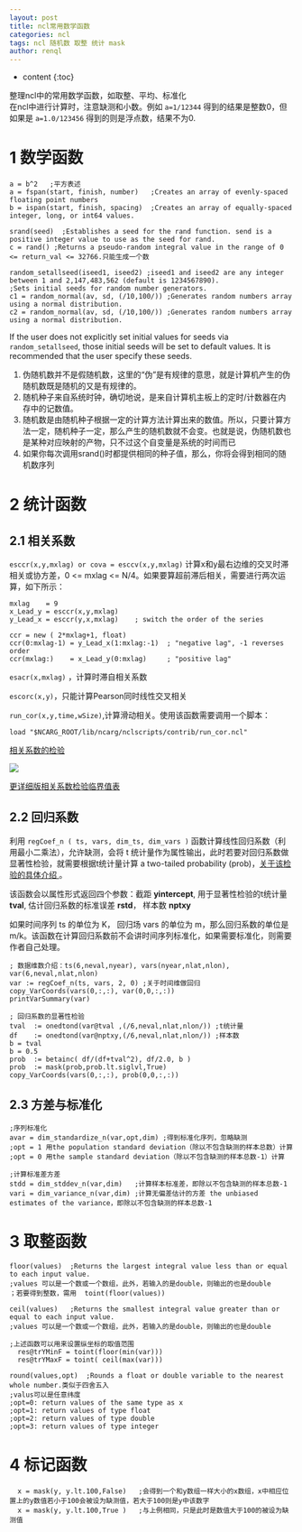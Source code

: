```yaml
---
layout: post
title: ncl常用数学函数
categories: ncl
tags: ncl 随机数 取整 统计 mask
author: renql
---
```


* content
{:toc}

整理ncl中的常用数学函数，如取整、平均、标准化  
在ncl中进行计算时，注意缺测和小数。例如 `a=1/12344` 得到的结果是整数0，但如果是 `a=1.0/123456` 得到的则是浮点数，结果不为0.




# 1 数学函数
```
a = b^2   ;平方表述
a = fspan(start, finish, number)   ;Creates an array of evenly-spaced floating point numbers
b = ispan(start, finish, spacing)  ;Creates an array of equally-spaced integer, long, or int64 values.

srand(seed)  ;Establishes a seed for the rand function. send is a positive integer value to use as the seed for rand.
c = rand() ;Returns a pseudo-random integral value in the range of 0 <= return_val <= 32766.只能生成一个数

random_setallseed(iseed1, iseed2) ;iseed1 and iseed2 are any integer between 1 and 2,147,483,562 (default is 1234567890).
;Sets initial seeds for random number generators.
c1 = random_normal(av, sd, (/10,100/)) ;Generates random numbers array using a normal distribution.
c2 = random_normal(av, sd, (/10,100/)) ;Generates random numbers array using a normal distribution.
```    
If the user does not explicitly set initial values for seeds via `random_setallseed`, those initial seeds will be set to default values. It is recommended that the user specify these seeds.    

1. 伪随机数并不是假随机数，这里的“伪”是有规律的意思，就是计算机产生的伪随机数既是随机的又是有规律的。   
2. 随机种子来自系统时钟，确切地说，是来自计算机主板上的定时/计数器在内存中的记数值。   
3. 随机数是由随机种子根据一定的计算方法计算出来的数值。所以，只要计算方法一定，随机种子一定，那么产生的随机数就不会变。也就是说，伪随机数也是某种对应映射的产物，只不过这个自变量是系统的时间而已  
4. 如果你每次调用srand()时都提供相同的种子值，那么，你将会得到相同的随机数序列   

# 2 统计函数
## 2.1 相关系数
`esccr(x,y,mxlag) or cova = esccv(x,y,mxlag)` 计算x和y最右边维的交叉时滞相关或协方差，0 <= mxlag <= N/4。如果要算超前滞后相关，需要进行两次运算，如下所示：  
```
mxlag    = 9
x_Lead_y = esccr(x,y,mxlag)
y_Lead_x = esccr(y,x,mxlag)    ; switch the order of the series

ccr = new ( 2*mxlag+1, float)    
ccr(0:mxlag-1) = y_Lead_x(1:mxlag:-1)  ; "negative lag", -1 reverses order
ccr(mxlag:)    = x_Lead_y(0:mxlag)     ; "positive lag"
```
`esacr(x,mxlag)` ，计算时滞自相关系数

`escorc(x,y)`，只能计算Pearson同时线性交叉相关

`run_cor(x,y,time,wSize)`,计算滑动相关。使用该函数需要调用一个脚本：  
```
load "$NCARG_ROOT/lib/ncarg/nclscripts/contrib/run_cor.ncl"
```
<a href="https://renqlsysu.github.io/2018/01/31/ncl-significance-test-EOF/#1%E6%A3%80%E9%AA%8C%E7%9B%B8%E5%85%B3%E7%B3%BB%E6%95%B0%E6%98%AF%E5%90%A6%E6%98%BE%E8%91%97" target="_blank">相关系数的检验</a>

![](https://s1.ax1x.com/2020/04/13/Gvm1nU.jpg)

<a href="https://wenku.baidu.com/view/fdfece05a6c30c2259019eed.html" target="_blank">更详细版相关系数检验临界值表</a>

## 2.2 回归系数
利用 ` regCoef_n ( ts, vars, dim_ts, dim_vars ) ` 函数计算线性回归系数（利用最小二乘法），允许缺测，会将 t 统计量作为属性输出，此时若要对回归系数做显著性检验，就需要根据t统计量计算 a two-tailed probability (prob)，<a href="https://renqlsysu.github.io/2018/01/31/ncl-significance-test-EOF/#0students-t-distribution" target="_blank">关于该检验的具体介绍 </a>。   

该函数会以属性形式返回四个参数：截距 **yintercept**, 用于显著性检验的t统计量 **tval**, 估计回归系数的标准误差 **rstd**， 样本数 **nptxy** 

如果时间序列 ts 的单位为 K， 回归场 vars 的单位为 m，那么回归系数的单位是 m/k。该函数在计算回归系数前不会讲时间序列标准化，如果需要标准化，则需要作者自己处理。

```
; 数据维数介绍：ts(6,neval,nyear), vars(nyear,nlat,nlon), var(6,neval,nlat,nlon)
var := regCoef_n(ts, vars, 2, 0) ;关于时间维做回归
copy_VarCoords(vars(0,:,:), var(0,0,:,:))
printVarSummary(var)

; 回归系数的显著性检验
tval  := onedtond(var@tval ,(/6,neval,nlat,nlon/)) ;t统计量
df    := onedtond(var@nptxy,(/6,neval,nlat,nlon/)) ;样本数
b = tval
b = 0.5
prob  := betainc( df/(df+tval^2), df/2.0, b )
prob  := mask(prob,prob.lt.siglvl,True)
copy_VarCoords(vars(0,:,:), prob(0,0,:,:))
```

## 2.3 方差与标准化
```
;序列标准化
avar = dim_standardize_n(var,opt,dim) ;得到标准化序列，忽略缺测
;opt = 1 用the population standard deviation（除以不包含缺测的样本总数）计算
;opt = 0 用the sample standard deviation（除以不包含缺测的样本总数-1）计算

;计算标准差方差
stdd = dim_stddev_n(var,dim)   ;计算样本标准差，即除以不包含缺测的样本总数-1
vari = dim_variance_n(var,dim) ;计算无偏差估计的方差 the unbiased estimates of the variance，即除以不包含缺测的样本总数-1
```

# 3 取整函数
```
floor(values)  ;Returns the largest integral value less than or equal to each input value.
;values 可以是一个数或一个数组，此外，若输入的是double，则输出的也是double
；若要得到整数，需用  toint(floor(values))

ceil(values)   ;Returns the smallest integral value greater than or equal to each input value.
;values 可以是一个数或一个数组，此外，若输入的是double，则输出的也是double

;上述函数可以用来设置纵坐标的取值范围
  res@trYMinF = toint(floor(min(var)))
  res@trYMaxF = toint( ceil(max(var)))
  
round(values,opt)  ;Rounds a float or double variable to the nearest whole number.类似于四舍五入
;valus可以是任意纬度
;opt=0: return values of the same type as x
;opt=1: return values of type float
;opt=2: return values of type double
;opt=3: return values of type integer

```

# 4 标记函数
```
  x = mask(y, y.lt.100,False)   ;会得到一个和y数组一样大小的x数组，x中相应位置上的y数值若小于100会被设为缺测值，若大于100则是y中该数字
  x = mask(y, y.lt.100,True )   ;与上例相同，只是此时是数值大于100的被设为缺测值
```

